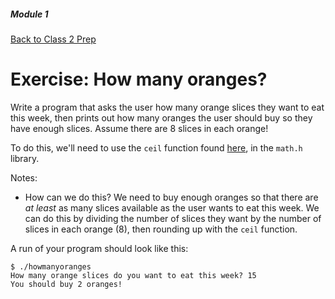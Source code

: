 ##### Module 1

[Back to Class 2 Prep](../../class2-prep)

# Exercise: How many oranges?

Write a program that asks the user how many orange slices they want to eat this week, then prints out how many oranges the user should buy so they have enough slices.  Assume there are 8 slices in each orange!

To do this, we'll need to use the `ceil` function found [here](https://reference.cs50.net/math.h/ceil), in the `math.h` library.

Notes:
- How can we do this?  We need to buy enough oranges so that there are *at least* as many slices available as the user wants to eat this week. We can do this by dividing the number of slices they want by the number of slices in each orange (8), then rounding up with the `ceil` function.

A run of your program should look like this:
```
$ ./howmanyoranges
How many orange slices do you want to eat this week? 15
You should buy 2 oranges!
```
